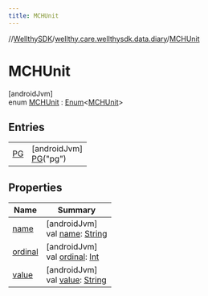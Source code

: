 ```yaml
---
title: MCHUnit
---
```

//[WellthySDK](../../../index.html)/[wellthy.care.wellthysdk.data.diary](../index.html)/[MCHUnit](index.html)



# MCHUnit



[androidJvm]\
enum [MCHUnit](index.html) : [Enum](https://kotlinlang.org/api/latest/jvm/stdlib/kotlin/-enum/index.html)&lt;[MCHUnit](index.html)&gt;



## Entries


| | |
|---|---|
| [PG](-p-g/index.html) | [androidJvm]<br>[PG](-p-g/index.html)("pg") |


## Properties


| Name | Summary |
|---|---|
| [name](../../wellthy.care.wellthysdk.utils/-google-fit-syncing-manager/-syncing-data-type/-s-t-e-p-s/index.html#-372974862%2FProperties%2F-1123460525) | [androidJvm]<br>val [name](../../wellthy.care.wellthysdk.utils/-google-fit-syncing-manager/-syncing-data-type/-s-t-e-p-s/index.html#-372974862%2FProperties%2F-1123460525): [String](https://kotlinlang.org/api/latest/jvm/stdlib/kotlin/-string/index.html) |
| [ordinal](../../wellthy.care.wellthysdk.utils/-google-fit-syncing-manager/-syncing-data-type/-s-t-e-p-s/index.html#-739389684%2FProperties%2F-1123460525) | [androidJvm]<br>val [ordinal](../../wellthy.care.wellthysdk.utils/-google-fit-syncing-manager/-syncing-data-type/-s-t-e-p-s/index.html#-739389684%2FProperties%2F-1123460525): [Int](https://kotlinlang.org/api/latest/jvm/stdlib/kotlin/-int/index.html) |
| [value](value.html) | [androidJvm]<br>val [value](value.html): [String](https://kotlinlang.org/api/latest/jvm/stdlib/kotlin/-string/index.html) |

